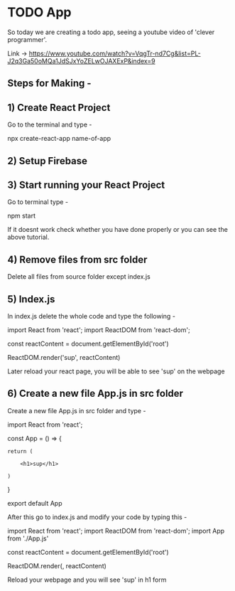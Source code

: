 # TODO App

So today we are creating a todo app, seeing a youtube video of 'clever programmer'. 

Link -> https://www.youtube.com/watch?v=VqgTr-nd7Cg&list=PL-J2q3Ga50oMQa1JdSJxYoZELwOJAXExP&index=9

## Steps for Making -

## 1) Create React Project

Go to the terminal and type -

   npx create-react-app name-of-app

## 2) Setup Firebase
## 3) Start running your React Project

Go to terminal type - 

npm start

If it doesnt work check whether you have done properly or you can see the above tutorial.

## 4) Remove files from src folder

Delete all files from source folder except index.js

## 5) Index.js

In index.js delete the whole code and type the following - 

import React from 'react';
import ReactDOM from 'react-dom';

const reactContent = document.getElementById('root')

ReactDOM.render('sup', reactContent)

Later reload your react page, you will be able to see 'sup' on the webpage 

## 6) Create a new file App.js in src folder

Create a new file App.js in src folder and type - 

import React from 'react';

const App = () => {

    return (
    
        <h1>sup</h1>
        
    )
    
}

export default App

After this go to index.js and modify your code by typing this - 

import React from 'react';
import ReactDOM from 'react-dom';
import App from './App.js'

const reactContent = document.getElementById('root')

ReactDOM.render(<App/>, reactContent)

Reload your webpage and you will see 'sup' in h1 form 

